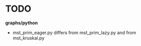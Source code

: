 # TODO

**graphs/python**
 - mst_prim_eager.py differs from mst_prim_lazy.py and from mst_kruskal.py
